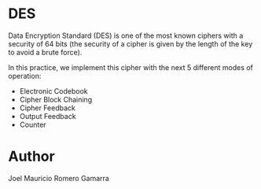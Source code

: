 # DES

Data Encryption Standard (DES) is one of the most known ciphers with a security of 64 bits (the security of a cipher is given by the length of the key to avoid a brute force).

In this practice, we implement this cipher with the next 5 different modes of operation:

- Electronic Codebook
- Cipher Block Chaining
- Cipher Feedback
- Output Feedback
- Counter



# Author

Joel Mauricio Romero Gamarra
